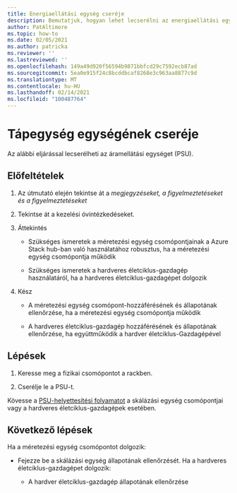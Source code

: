 ```yaml
---
title: Energiaellátási egység cseréje
description: Bemutatjuk, hogyan lehet lecserélni az energiaellátási egységeket
author: PatAltimore
ms.topic: how-to
ms.date: 02/05/2021
ms.author: patricka
ms.reviewer: ''
ms.lastreviewed: ''
ms.openlocfilehash: 149a49d920f56594b9871bbfcd29c7592ecb87ad
ms.sourcegitcommit: 5ea0e915f24c8bcddbcaf8268e3c963aa8877c9d
ms.translationtype: MT
ms.contentlocale: hu-HU
ms.lasthandoff: 02/14/2021
ms.locfileid: "100487764"
---
```

# <a name="replacing-a-power-supply-unit"></a>Tápegység egységének cseréje

Az alábbi eljárással lecserélheti az áramellátási egységet (PSU).

## <a name="prerequisites"></a>Előfeltételek

1.  Az útmutató elején tekintse át a *megjegyzéseket, a figyelmeztetéseket és a figyelmeztetéseket*

2.  Tekintse át a kezelési óvintézkedéseket.

3.  Áttekintés

    -   Szükséges ismeretek a méretezési egység csomópontjainak a Azure Stack hub-ban való használatához robusztus, ha a méretezési egység csomópontja működik

    -   Szükséges ismeretek a hardveres életciklus-gazdagép használatáról, ha a hardveres életciklus-gazdagépet dolgozik

4.  Kész

    -   A méretezési egység csomópont-hozzáférésének és állapotának ellenőrzése, ha a méretezési egység csomópontja működik

    -   A hardveres életciklus-gazdagép hozzáférésének és állapotának ellenőrzése, ha együttműködik a hardver életciklus-Gazdagépével

## <a name="steps"></a>Lépések

1.  Keresse meg a fizikai csomópontot a rackben.

2.  Cserélje le a PSU-t.

Kövesse a [PSU-helyettesítési folyamatot](https://www.dell.com/support/manuals/us/en/04/poweredge-r640/per640_ism_pub/dell-emc-poweredge-r640-overview?guid=guid-f39be9ba-158c-45e3-b8b1-f07bb750d6d4) a skálázási egység csomópontjai vagy a hardveres életciklus-gazdagépek esetében.

## <a name="next-steps"></a>Következő lépések

Ha a méretezési egység csomópontot dolgozik:

-   Fejezze be a skálázási egység állapotának ellenőrzését. Ha a hardveres életciklus-gazdagépet dolgozik:

    -   A hardver életciklus-gazdagép állapotának ellenőrzése
    
